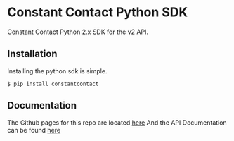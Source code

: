Constant Contact Python SDK
===========================

Constant Contact Python 2.x SDK for the v2 API.

## Installation

Installing the python sdk is simple.

```
$ pip install constantcontact
```

## Documentation

The Github pages for this repo are located [here](http://magellantoo.github.io/ctct-python-sdk/)
And the API Documentation can be found [here](http://developer.constantcontact.com/docs/developer-guides/api-documentation-index.html)
